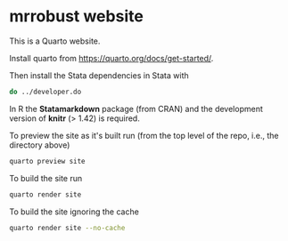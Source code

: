 # mrrobust website

This is a Quarto website.

Install quarto from <https://quarto.org/docs/get-started/>.

Then install the Stata dependencies in Stata with

```sh
do ../developer.do
```

In R the **Statamarkdown** package (from CRAN) and the development version of **knitr** (> 1.42) is required.

To preview the site as it's built run (from the top level of the repo, i.e., the directory above)

```sh
quarto preview site
```

To build the site run

```sh
quarto render site
```

To build the site ignoring the cache

```sh
quarto render site --no-cache
```
